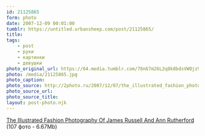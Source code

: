```yaml
---
id: 21125865
form: photo
date: 2007-12-09 00:01:00
tumblr: https://untitled.urbansheep.com/post/21125865/
title:
tags:
    - post
    - руки
    - картинки
    - девушки
photo_original_url: https://64.media.tumblr.com/78n67m26L2q8k8bdsVWOjz9O_500.jpg
photo: /media/21125865.jpg
photo_caption: 
photo_source: http://2photo.ru/2007/12/07/the_illustrated_fashion_photography_of_james_russell_and_ann_rutherford.html
photo_source_url:
photo_source_title:
layout: post-photo.njk
---
```


<p><a href="http://2photo.ru/2007/12/07/the_illustrated_fashion_photography_of_james_russell_and_ann_rutherford.html">The Illustrated Fashion Photography Of James Russell And Ann Rutherford</a> (107 фото - 6.67Mb)</p>
